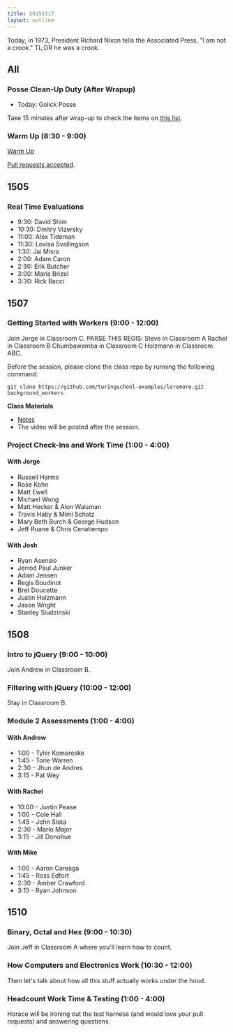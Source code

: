 ```yaml
---
title: 20151117
layout: outline
---
```


Today, in 1973, President Richard Nixon tells the Associated Press, "I am not a crook." TL;DR he was a crook.

## All

### Posse Clean-Up Duty (After Wrapup)

* Today: Golick Posse

Take 15 minutes after wrap-up to check the items on [this list](https://gist.github.com/rwarbelow/f5cfe4333402d043ef2e).

### Warm Up (8:30 - 9:00)

[Warm Up](https://thewarmup.herokuapp.com)

[Pull requests accepted](https://github.com/mikedao/the-warm-up).


## 1505

### Real Time Evaluations

- 9:30: David Shim
- 10:30: Dmitry Vizersky
- 11:00: Alex Tideman
- 11:30: Lovisa Svallingson
- 1:30: Jai Misra
- 2:00: Adam Caron
- 2:30: Erik Butcher
- 3:00: Marla Brizel
- 3:30: Rick Bacci

## 1507

### Getting Started with Workers (9:00 - 12:00)

Join Jorge in Classroom C. PARSE THIS REGIS: Steve in Classroom A Rachel in Classroom B Chumbawamba in Classroom C Holzmann in Classroom ABC.

Before the session, please clone the class repo by running the following command:

```
git clone https://github.com/turingschool-examples/loremore.git background_workers
```

**Class Materials**

* [Notes](https://drive.google.com/open?id=0B4C6lfVKu-E7NTFWZWg0cDVQZkE)
* The video will be posted after the session.

### Project Check-Ins and Work Time (1:00 - 4:00)

#### With Jorge

* Russell Harms
* Rose Kohn
* Matt Ewell
* Michael Wong
* Matt Hecker & Alon Waisman
* Travis Haby & Mimi Schatz
* Mary Beth Burch & George Hudson
* Jeff Ruane & Chris Cenatiempo

#### With Josh

* Ryan Asensio
* Jerrod Paul Junker
* Adam Jensen
* Regis Boudinot
* Bret Doucette
* Justin Holzmann
* Jason Wright
* Stanley Siudzinski

## 1508

### Intro to jQuery (9:00 - 10:00)

Join Andrew in Classroom B.

### Filtering with jQuery (10:00 - 12:00)

Stay in Classroom B.

### Module 2 Assessments (1:00 - 4:00)

#### With Andrew

* 1:00 - Tyler Komoroske
* 1:45 - Torie Warren
* 2:30 - Jhun de Andres
* 3:15 - Pat Wey

#### With Rachel

* 10:00 - Justin Pease
* 1:00 - Cole Hall
* 1:45 - John Slota
* 2:30 - Marlo Major
* 3:15 - Jill Donohue

#### With Mike

* 1:00 - Aaron Careaga
* 1:45 - Ross Edfort
* 2:30 - Amber Crawford
* 3:15 - Ryan Johnson


## 1510

### Binary, Octal and Hex (9:00 - 10:30)

Join Jeff in Classroom A where you'll learn how to count.

### How Computers and Electronics Work (10:30 - 12:00)

Then let's talk about how all this stuff actually works under the hood.

### Headcount Work Time & Testing (1:00 - 4:00)

Horace will be ironing out the test harness (and would love your pull requests)
and answering questions.
